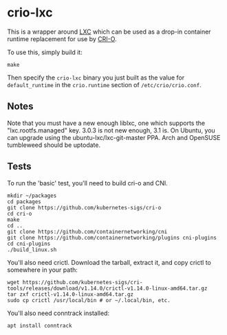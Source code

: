 # crio-lxc

This is a wrapper around [LXC](https://github.com/lxc/lxc) which can be used as
a drop-in container runtime replacement for use by
[CRI-O](https://github.com/kubernetes-sigs/cri-o).

To use this, simply build it:

```
make
```

Then specify the `crio-lxc` binary you just built as the value for
`default_runtime` in the `crio.runtime` section of `/etc/crio/crio.conf`.

## Notes

Note that you must have a new enough liblxc, one which supports the
"lxc.rootfs.managed" key.  3.0.3 is not new enough, 3.1 is.  On Ubuntu,
you can upgrade using the ubuntu-lxc/lxc-git-master PPA.  Arch and
OpenSUSE tumbleweed should be uptodate.

## Tests

To run the 'basic' test, you'll need to build cri-o and CNI.

```
mkdir ~/packages
cd packages
git clone https://github.com/kubernetes-sigs/cri-o
cd cri-o
make
cd ..
git clone https://github.com/containernetworking/cni
git clone https://github.com/containernetworking/plugins cni-plugins
cd cni-plugins
./build_linux.sh
```

You'll also need crictl.  Download the tarball, extract it, and
copy crictl to somewhere in your path:

```
wget https://github.com/kubernetes-sigs/cri-tools/releases/download/v1.14.0/crictl-v1.14.0-linux-amd64.tar.gz
tar zxf crictl-v1.14.0-linux-amd64.tar.gz
sudo cp crictl /usr/local/bin # or ~/.local/bin, etc.
```

You'll also need conntrack installed:

```
apt install conntrack
```
